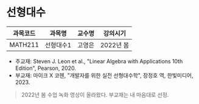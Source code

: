# 선형대수

| 과목코드 | 과목명    | 교수명 | 강의시기  |
|----------|-----------|--------|-----------|
| MATH211  | 선형대수1 | 고영은 | 2022년 봄 |

- 주교재: Steven J. Leon et al., "Linear Algebra with Applications 10th Edition", Pearson, 2020.
- 부교재: 마이크 X 코헨, "개발자를 위한 실전 선형대수학", 장정호 역, 한빛미디어, 2023.

> 2022년 봄 수업 녹화 영상이 올라왔다. 부교재는 내 마음대로 선정.
